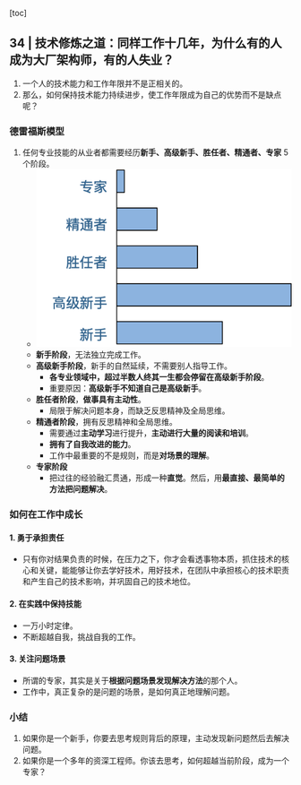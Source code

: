 [toc]

## 34 | 技术修炼之道：同样工作十几年，为什么有的人成为大厂架构师，有的人失业？

1.  一个人的技术能力和工作年限并不是正相关的。
2.  那么，如何保持技术能力持续进步，使工作年限成为自己的优势而不是缺点呢？

### 德雷福斯模型

1.  任何专业技能的从业者都需要经历**新手、高级新手、胜任者、精通者、专家** 5 个阶段。
    -   ![img](imgs/751f36321ade6b0e9a6214b6494f6857.png)
    -   **新手阶段**，无法独立完成工作。
    -   **高级新手阶段**，新手的自然延续，不需要别人指导工作。
        -   **各专业领域中，超过半数人终其一生都会停留在高级新手阶段**。
        -   重要原因：**高级新手不知道自己是高级新手**。
    -   **胜任者阶段**，**做事具有主动性**。
        -   局限于解决问题本身，而缺乏反思精神及全局思维。
    -   **精通者阶段**，拥有反思精神和全局思维。
        -   需要通过**主动学习**进行提升，**主动进行大量的阅读和培训**。
        -   **拥有了自我改进的能力**。
        -   工作中最重要的不是规则，而是**对场景的理解**。
    -   **专家阶段**
        -   把过往的经验融汇贯通，形成一种**直觉**。然后，用**最直接、最简单的方法把问题解决**。

### 如何在工作中成长

#### 1. 勇于承担责任

-   只有你对结果负责的时候，在压力之下，你才会看透事物本质，抓住技术的核心和关键，能能够让你去学好技术，用好技术，在团队中承担核心的技术职责和产生自己的技术影响，并巩固自己的技术地位。

#### 2. 在实践中保持技能

-   一万小时定律。
-   不断超越自我，挑战自我的工作。

#### 3. 关注问题场景

-   所谓的专家，其实是关于**根据问题场景发现解决方法**的那个人。
-   工作中，真正复杂的是问题的场景，是如何真正地理解问题。

### 小结

1.  如果你是一个新手，你要去思考规则背后的原理，主动发现新问题然后去解决问题。
2.  如果你是一个多年的资深工程师。你该去思考，如何超越当前阶段，成为一个专家？

